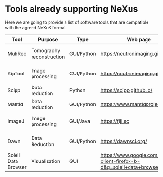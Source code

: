 # Tools already supporting NeXus
Here we are going to provide a list of software tools that are compatible with the agreed NeXuS format.

| Tool | Purpose |Type | Web page | Status | Project lead |
|---|---|---|---|---|---|
| MuhRec | Tomography reconstruction |GUI/Python | https://neutronimaging.github.io | Some NeXus support | Anders Kaestner| 
| KipTool | Image processing | GUI/Python | https://neutronimaging.github.io | Some NeXus support | Anders Kaestner|
| Scipp | Data reduction |Python | https://scipp.github.io/ | To be checked | ESS/ISIS |
| Mantid | Data reduction |GUI/Python | https://www.mantidproject.org | To be checked | International consortium |
|ImageJ| Image processing| GUI/Java| https://fiji.sc | Plugin available | Open source project |
| Dawn | Data Reduction | GUI/Python | https://dawnsci.org/ |Some NeXus support | Diamond Light Source |
| Soleil Data Browser | Visualisation | GUI | https://www.google.com/search?client=firefox-b-d&q=soleil+data+browser | Some NeXus support | Raphaël GIRARDOT |
